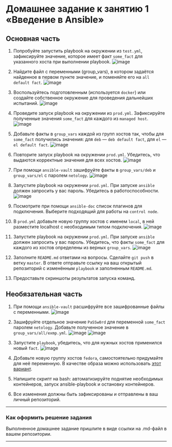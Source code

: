 # Домашнее задание к занятию 1 «Введение в Ansible»

## Основная часть

1. Попробуйте запустить playbook на окружении из `test.yml`, зафиксируйте значение, которое имеет факт `some_fact` для указанного хоста при выполнении playbook.
![image](https://github.com/LexionN/SHDEVOPS-4/assets/124770915/9f427bc9-9d82-4a6a-8830-2a52414659d5)

2. Найдите файл с переменными (group_vars), в котором задаётся найденное в первом пункте значение, и поменяйте его на `all default fact`.
![image](https://github.com/LexionN/SHDEVOPS-4/assets/124770915/7843280f-6ca1-44d6-a2dc-ac90d8017042)

3. Воспользуйтесь подготовленным (используется `docker`) или создайте собственное окружение для проведения дальнейших испытаний.
![image](https://github.com/LexionN/SHDEVOPS-4/assets/124770915/7225d89d-bfbf-44fd-9a48-c548047246b0)

4. Проведите запуск playbook на окружении из `prod.yml`. Зафиксируйте полученные значения `some_fact` для каждого из `managed host`.
![image](https://github.com/LexionN/SHDEVOPS-4/assets/124770915/a495fc29-2303-4d5a-9452-a3b97339416c)

5. Добавьте факты в `group_vars` каждой из групп хостов так, чтобы для `some_fact` получились значения: для `deb` — `deb default fact`, для `el` — `el default fact`.
![image](https://github.com/LexionN/SHDEVOPS-4/assets/124770915/14b7ae1d-32ec-4696-ad39-d2df52f98296)

6.  Повторите запуск playbook на окружении `prod.yml`. Убедитесь, что выдаются корректные значения для всех хостов.
![image](https://github.com/LexionN/SHDEVOPS-4/assets/124770915/4f344c48-1b72-4980-8e05-7d8ea8caf768)

7. При помощи `ansible-vault` зашифруйте факты в `group_vars/deb` и `group_vars/el` с паролем `netology`.
![image](https://github.com/LexionN/SHDEVOPS-4/assets/124770915/710c2b44-0c8f-4b53-a66e-7175aa12815a)

8. Запустите playbook на окружении `prod.yml`. При запуске `ansible` должен запросить у вас пароль. Убедитесь в работоспособности.
![image](https://github.com/LexionN/SHDEVOPS-4/assets/124770915/b4c2f13c-3fc8-4a79-929f-a5b1b15b7ee0)

9. Посмотрите при помощи `ansible-doc` список плагинов для подключения. Выберите подходящий для работы на `control node`.
10. В `prod.yml` добавьте новую группу хостов с именем  `local`, в ней разместите localhost с необходимым типом подключения.
![image](https://github.com/LexionN/SHDEVOPS-4/assets/124770915/0da6a705-0773-43df-9692-d32bfc705ba7)

11. Запустите playbook на окружении `prod.yml`. При запуске `ansible` должен запросить у вас пароль. Убедитесь, что факты `some_fact` для каждого из хостов определены из верных `group_vars`.
![image](https://github.com/LexionN/SHDEVOPS-4/assets/124770915/e2169819-645a-46af-bf4e-84ced7ec5cdf)

12. Заполните `README.md` ответами на вопросы. Сделайте `git push` в ветку `master`. В ответе отправьте ссылку на ваш открытый репозиторий с изменённым `playbook` и заполненным `README.md`.
13. Предоставьте скриншоты результатов запуска команд.

## Необязательная часть

1. При помощи `ansible-vault` расшифруйте все зашифрованные файлы с переменными.
![image](https://github.com/LexionN/SHDEVOPS-4/assets/124770915/5374bc4a-3cb9-43e1-aeab-cae54aa86ae4)

2. Зашифруйте отдельное значение `PaSSw0rd` для переменной `some_fact` паролем `netology`. Добавьте полученное значение в `group_vars/all/exmp.yml`.
![image](https://github.com/LexionN/SHDEVOPS-4/assets/124770915/698d28df-aad2-4448-b27e-5d944787f3bb)
![image](https://github.com/LexionN/SHDEVOPS-4/assets/124770915/ebdff230-84ea-4afc-a281-69748bac0e85)

4. Запустите `playbook`, убедитесь, что для нужных хостов применился новый `fact`.
![image](https://github.com/LexionN/SHDEVOPS-4/assets/124770915/67f0118d-fde0-44cd-8f7a-12faef41cd71)

5. Добавьте новую группу хостов `fedora`, самостоятельно придумайте для неё переменную. В качестве образа можно использовать [этот вариант](https://hub.docker.com/r/pycontribs/fedora).
6. Напишите скрипт на bash: автоматизируйте поднятие необходимых контейнеров, запуск ansible-playbook и остановку контейнеров.
7. Все изменения должны быть зафиксированы и отправлены в ваш личный репозиторий.

---

### Как оформить решение задания

Выполненное домашнее задание пришлите в виде ссылки на .md-файл в вашем репозитории.

---
